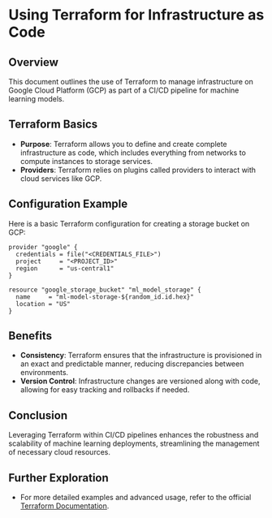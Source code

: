 # Using Terraform for Infrastructure as Code

## Overview
This document outlines the use of Terraform to manage infrastructure on Google Cloud Platform (GCP) as part of a CI/CD pipeline for machine learning models.

## Terraform Basics
- **Purpose**: Terraform allows you to define and create complete infrastructure as code, which includes everything from networks to compute instances to storage services.
- **Providers**: Terraform relies on plugins called providers to interact with cloud services like GCP.

## Configuration Example
Here is a basic Terraform configuration for creating a storage bucket on GCP:
```hcl
provider "google" {
  credentials = file("<CREDENTIALS_FILE>")
  project     = "<PROJECT_ID>"
  region      = "us-central1"
}

resource "google_storage_bucket" "ml_model_storage" {
  name     = "ml-model-storage-${random_id.id.hex}"
  location = "US"
}
```

## Benefits
- **Consistency**: Terraform ensures that the infrastructure is provisioned in an exact and predictable manner, reducing discrepancies between environments.
- **Version Control**: Infrastructure changes are versioned along with code, allowing for easy tracking and rollbacks if needed.

## Conclusion
Leveraging Terraform within CI/CD pipelines enhances the robustness and scalability of machine learning deployments, streamlining the management of necessary cloud resources.

## Further Exploration
- For more detailed examples and advanced usage, refer to the official [Terraform Documentation](https://www.terraform.io/docs).